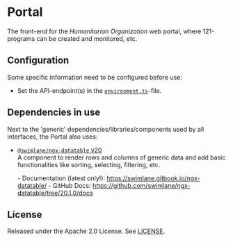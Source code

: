 # Portal

The front-end for the _Humanitarian Organization_ web portal, where 121-programs can be created and monitored, etc.

## Configuration

Some specific information need to be configured before use:

- Set the API-endpoint(s) in the [`environment.ts`](./src/environments/environment.ts)-file.

## Dependencies in use

Next to the 'generic' dependencies/libraries/components used by all interfaces, the Portal also uses:

- [`@swimlane/ngx-datatable` v20](https://www.npmjs.com/package/@swimlane/ngx-datatable/v/20.1.0)  
  A component to render rows and columns of generic data and add basic functionalities like sorting, selecting, filtering, etc.

  \- Documentation (latest only!): <https://swimlane.gitbook.io/ngx-datatable/>
  \- GitHub Docs: <https://github.com/swimlane/ngx-datatable/tree/20.1.0/docs>

## License

Released under the Apache 2.0 License. See [LICENSE](LICENSE).
